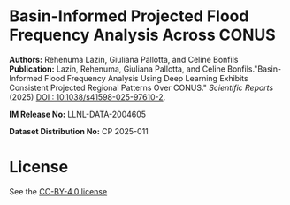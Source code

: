# Basin-Informed Projected Flood Frequency Analysis Across CONUS
<b>Authors:</b> Rehenuma Lazin, Giuliana Pallotta, and Celine Bonfils  
<b>Publication:</b> Lazin, Rehenuma, Giuliana Pallotta, and Celine Bonfils."Basin-Informed Flood Frequency Analysis Using Deep Learning Exhibits Consistent Projected Regional Patterns Over CONUS." <i>Scientific Reports</i> (2025)
            <a href="https://doi.org/10.1038/s41598-025-97610-2" target="_blank">DOI : 10.1038/s41598-025-97610-2</a>.<br>  
            
<b>IM Release No:</b> LLNL-DATA-2004605  

<b>Dataset Distribution No:</b> CP 2025-011

# License
See the <a href="CC-BY-4.0 license" target="_blank">CC-BY-4.0 license</a>

